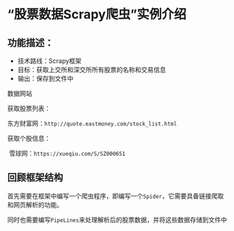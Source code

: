 # “股票数据Scrapy爬虫”实例介绍

## 功能描述：

+ 技术路线：Scrapy框架
+ 目标：获取上交所和深交所所有股票的名称和交易信息
+ 输出：保存到文件中

数据网站

获取股票列表：

​	东方财富网：`http://quote.eastmoney.com/stock_list.html`

获取个股信息：

​	雪球网：`https://xueqiu.com/S/SZ000651`





## 回顾框架结构

首先需要在框架中编写一个爬虫程序，即编写一个`Spider`，它需要具备链接爬取和网页解析的功能。

同时也需要编写`PipeLines`来处理解析后的股票数据，并将这些数据存储到文件中